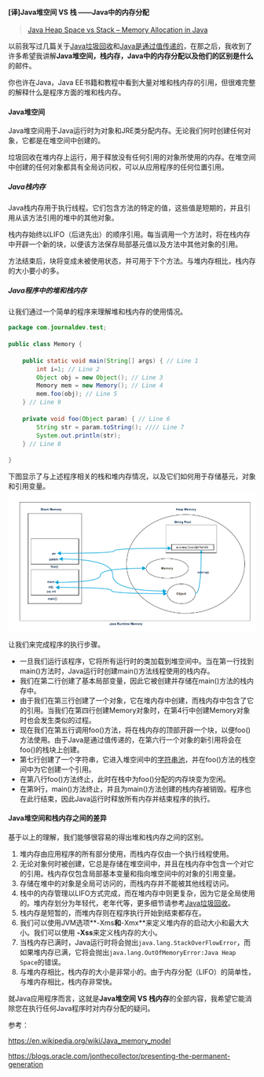#### [译]Java堆空间 VS 栈 ——Java中的内存分配

> [Java Heap Space vs Stack – Memory Allocation in Java](https://www.journaldev.com/4098/java-heap-space-vs-stack-memory)

以前我写过几篇关于[Java垃圾回收](https://www.journaldev.com/2856/java-jvm-memory-model-memory-management-in-java)和[Java是通过值传递的](https://www.journaldev.com/3884/java-is-pass-by-value-and-not-pass-by-reference)，在那之后，我收到了许多希望我讲解**Java堆空间，栈内存，Java中的内存分配以及他们的区别是什么**的邮件。

你也许在Java，Java EE书籍和教程中看到大量对堆和栈内存的引用，但很难完整的解释什么是程序方面的堆和栈内存。

#### Java堆空间

Java堆空间用于Java运行时为对象和JRE类分配内存。无论我们何时创建任何对象，它都是在堆空间中创建的。

垃圾回收在堆内存上运行，用于释放没有任何引用的对象所使用的内存。在堆空间中创建的任何对象都具有全局访问权，可以从应用程序的任何位置引用。

##### Java栈内存

Java栈内存用于执行线程。它们包含方法的特定的值，这些值是短期的，并且引用从该方法引用的堆中的其他对象。

栈内存始终以LIFO（后进先出）的顺序引用。每当调用一个方法时，将在栈内存中开辟一个新的块，以便该方法保存局部基元值以及方法中其他对象的引用。

方法结束后，块将变成未被使用状态，并可用于下个方法。与堆内存相比，栈内存的大小要小的多。

##### Java程序中的堆和栈内存

让我们通过一个简单的程序来理解堆和栈内存的使用情况。

```java
package com.journaldev.test;

public class Memory {

	public static void main(String[] args) { // Line 1
		int i=1; // Line 2
		Object obj = new Object(); // Line 3
		Memory mem = new Memory(); // Line 4
		mem.foo(obj); // Line 5
	} // Line 9

	private void foo(Object param) { // Line 6
		String str = param.toString(); //// Line 7
		System.out.println(str);
	} // Line 8

}
```

下图显示了与上述程序相关的栈和堆内存情况，以及它们如何用于存储基元，对象和引用变量。
![Java-Heap-Stack-Memory.png](../../img/JavaSe/basic/Java-Heap-Stack-Memory.png)

让我们来完成程序的执行步骤。

+ 一旦我们运行该程序，它将所有运行时的类加载到堆空间中。当在第一行找到main()方法时，Java运行时创建main()方法线程使用的栈内存。
+ 我们在第二行创建了基本局部变量，因此它被创建并存储在main()方法的栈内存中。
+ 由于我们在第三行创建了一个对象，它在堆内存中创建，而栈内存中包含了它的引用。当我们在第四行创建Memory对象时，在第4行中创建Memory对象时也会发生类似的过程。
+ 现在我们在第五行调用foo()方法，将在栈内存的顶部开辟一个块，以便foo()方法使用。由于Java是通过值传递的，在第六行一个对象的新引用将会在foo()的栈块上创建。
+ 第七行创建了一个字符串，它进入堆空间中的[字符串池](https://github.com/flwcy/knowledge/blob/master/JavaSe/basic/what_is_java_string_pool.md)，并在foo()方法的栈空间中为它创建一个引用。
+ 在第八行foo()方法终止，此时在栈中为foo()分配的内存块变为空闲。
+ 在第9行，main()方法终止，并且为main()方法创建的栈内存被销毁。程序也在此行结束，因此Java运行时释放所有内存并结束程序的执行。

#### Java堆空间和栈内存之间的差异

基于以上的理解，我们能够很容易的得出堆和栈内存之间的区别。

1. 堆内存由应用程序的所有部分使用，而栈内存仅由一个执行线程使用。
2. 无论对象何时被创建，它总是存储在堆空间中，并且在栈内存中包含一个对它的引用。栈内存仅包含局部基本变量和指向堆空间中的对象的引用变量。
3. 存储在堆中的对象是全局可访问的，而栈内存并不能被其他线程访问。
4. 栈中的内存管理以LIFO方式完成，而在堆内存中则更复杂，因为它是全局使用的。堆内存划分为年轻代，老年代等，更多细节请参考[Java垃圾回收](https://www.journaldev.com/2856/java-jvm-memory-model-memory-management-in-java)。
5. 栈内存是短暂的，而堆内存则在程序执行开始到结束都存在。
6. 我们可以使用JVM选项**-Xms**和**-Xmx**来定义堆内存的启动大小和最大大小。我们可以使用 **-Xss**来定义栈内存的大小。
7. 当栈内存已满时，Java运行时将会抛出`java.lang.StackOverFlowError`，而如果堆内存已满，它将会抛出`java.lang.OutOfMemoryError:Java Heap Space`的错误。
8. 与堆内存相比，栈内存的大小是非常小的。由于内存分配（LIFO）的简单性，与堆内存相比，栈内存非常快。

就Java应用程序而言，这就是**Java堆空间 VS 栈内存**的全部内容，我希望它能消除您在执行任何Java程序时对内存分配的疑问。

参考：

<https://en.wikipedia.org/wiki/Java_memory_model>

<https://blogs.oracle.com/jonthecollector/presenting-the-permanent-generation>





